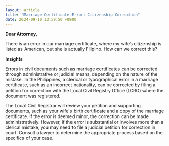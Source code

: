 ```yaml
---
layout: article
title: "Marriage Certificate Error: Citizenship Correction"
date: 2024-09-10 13:59:50 +0800
---
```


<p><strong>Dear Attorney,</strong></p><p>There is an error in our marriage certificate, where my wife’s citizenship is listed as American, but she is actually Filipino. How can we correct this?</p><p><strong>Insights</strong></p><p>Errors in civil documents such as marriage certificates can be corrected through administrative or judicial means, depending on the nature of the mistake. In the Philippines, a clerical or typographical error in a marriage certificate, such as an incorrect nationality, can be corrected by filing a petition for correction with the Local Civil Registry Office (LCRO) where the document was registered.</p><p>The Local Civil Registrar will review your petition and supporting documents, such as your wife's birth certificate and a copy of the marriage certificate. If the error is deemed minor, the correction can be made administratively. However, if the error is substantial or involves more than a clerical mistake, you may need to file a judicial petition for correction in court. Consult a lawyer to determine the appropriate process based on the specifics of your case.</p>